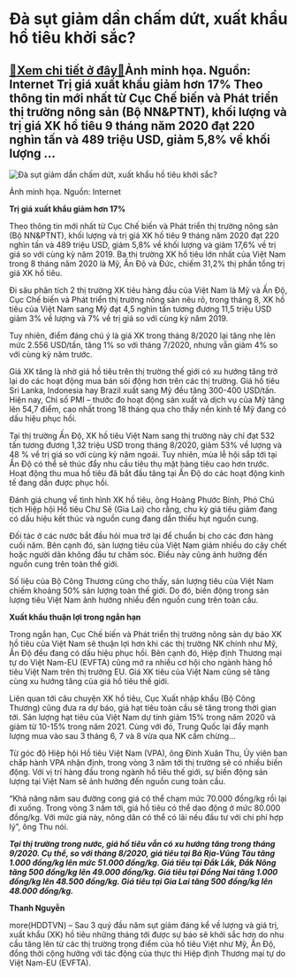 Đà sụt giảm dần chấm dứt, xuất khẩu hồ tiêu khởi sắc?
=====================================================

[:gift:Xem chi tiết ở đây:gift:](https://hddtvn.com/da-sut-giam-dan-cham-dut-xuat-khau-ho-tieu-khoi-sac/)Ảnh minh họa. Nguồn: Internet Trị giá xuất khẩu giảm hơn 17% Theo thông tin mới nhất từ Cục Chế biến và Phát triển thị trường nông sản (Bộ NN&PTNT), khối lượng và trị giá XK hồ tiêu 9 tháng năm 2020 đạt 220 nghìn tấn và 489 triệu USD, giảm 5,8% về khối lượng …
---------------------------------------------------------------------------------------------------------------------------------------------------------------------------------------------------------------------------------------------------------------------------------





![Đà sụt giảm dần chấm dứt, xuất khẩu hồ tiêu khởi sắc?](https://haiquanonline.com.vn/stores/news_dataimages/thanhnt/102020/15/10/in_article/3203_hY_tieu_vn.jpg?rt=20201015155932 "Đà sụt giảm dần chấm dứt, xuất khẩu hồ tiêu khởi sắc?")


Ảnh minh họa. Nguồn: Internet



**Trị giá xuất khẩu giảm hơn 17%**


Theo thông tin mới nhất từ Cục Chế biến và Phát triển thị trường nông sản (Bộ NN&PTNT), khối lượng và trị giá XK hồ tiêu 9 tháng năm 2020 đạt 220 nghìn tấn và 489 triệu USD, giảm 5,8% về khối lượng và giảm 17,6% về trị giá so với cùng kỳ năm 2019. Ba thị trường XK hồ tiêu lớn nhất của Việt Nam trong 8 tháng năm 2020 là Mỹ, Ấn Độ và Đức, chiếm 31,2% thị phần tổng trị giá XK hồ tiêu.


Đi sâu phân tích 2 thị trường XK tiêu hàng đầu của Việt Nam là Mỹ và Ấn Độ, Cục Chế biến và Phát triển thị trường nông sản nêu rõ, trong tháng 8, XK hồ tiêu của Việt Nam sang Mỹ đạt 4,5 nghìn tấn tương đương 11,5 triệu USD giảm 3% về lượng và 7% về trị giá so với cùng kỳ năm 2019.


Tuy nhiên, điểm đáng chú ý là giá XK trong tháng 8/2020 lại tăng nhẹ lên mức 2.556 USD/tấn, tăng 1% so với tháng 7/2020, nhưng vẫn giảm 4% so với cùng kỳ năm trước.


Giá XK tăng là nhờ giá hồ tiêu trên thị trường thế giới có xu hướng tăng trở lại do các hoạt động mua bán sôi động hơn trên các thị trường. Giá hồ tiêu Sri Lanka, Indonesia hay Brazil xuất sang Mỹ đều tăng 300-400 USD/tấn. Hiện nay, Chỉ số PMI – thước đo hoạt động sản xuất và dịch vụ của Mỹ tăng lên 54,7 điểm, cao nhất trong 18 tháng qua cho thấy nền kinh tế Mỹ đang có dấu hiệu phục hồi.


Tại thị trường Ấn Độ, XK hồ tiêu Việt Nam sang thị trường này chỉ đạt 532 tấn tương đương 1,32 triệu USD trong tháng 8/2020, giảm 53% về lượng và 48 % về trị giá so với cùng kỳ năm ngoái. Tuy nhiên, mùa lễ hội sắp tới tại Ấn Độ có thể sẽ thúc đẩy nhu cầu tiêu thụ mặt hàng tiêu cao hơn trước. Hoạt động thu mua hồ tiêu đã bắt đầu tăng tại Ấn Độ do các hoạt động kinh tế đang dần được phục hồi.


Đánh giá chung về tình hình XK hồ tiêu, ông Hoàng Phước Bính, Phó Chủ tịch Hiệp hội Hồ tiêu Chư Sê (Gia Lai) cho rằng, chu kỳ giá tiêu giảm đang có dấu hiệu kết thúc và nguồn cung đang dần thiếu hụt nguồn cung.


Đối tác ở các nước bắt đầu hỏi mua trở lại để chuẩn bị cho các đơn hàng cuối năm. Bên cạnh đó, sản lượng tiêu của Việt Nam giảm nhiều do cây chết hoặc người dân không đầu tư chăm sóc. Điều này cũng ảnh hưởng đến nguồn cung trên toàn thế giới.


Số liệu của Bộ Công Thương cũng cho thấy, sản lượng tiêu của Việt Nam chiếm khoảng 50% sản lượng toàn thế giới. Do đó, biến động trong sản lượng tiêu Việt Nam ảnh hưởng nhiều đến nguồn cung trên toàn cầu.


**Xuất khẩu thuận lợi trong ngắn hạn**


Trong ngắn hạn, Cục Chế biến và Phát triển thị trường nông sản dự báo XK hồ tiêu của Việt Nam sẽ thuận lợi hơn khi các thị trường NK chính như Mỹ, Ấn Độ đều đang có dấu hiệu phục hồi. Bên cạnh đó, Hiệp định Thương mại tự do Việt Nam-EU (EVFTA) cũng mở ra nhiều cơ hội cho ngành hàng hồ tiêu Việt Nam trên thị trường EU. Giá XK tiêu của Việt Nam cũng sẽ tăng cùng xu hướng tăng của giá hồ tiêu thế giới.


Liên quan tới câu chuyện XK hồ tiêu, Cục Xuất nhập khẩu (Bộ Công Thương) cũng đưa ra dự báo, giá hạt tiêu toàn cầu sẽ tăng trong thời gian tới. Sản lượng hạt tiêu của Việt Nam dự tính giảm 15% trong năm 2020 và giảm từ 10-15% trong năm 2021. Cùng với đó, Trung Quốc lại đẩy mạnh lượng mua vào sau 3 tháng 6, 7 và 8 vừa qua NK cầm chừng…


Từ góc độ Hiệp hội Hồ tiêu Việt Nam (VPA), ông Đinh Xuân Thu, Ủy viên ban chấp hành VPA nhận định, trong vòng 3 năm tới thị trường sẽ có nhiều biến động. Với vị trí hàng đầu trong ngành hồ tiêu thế giới, sự biến động sản lượng tại Việt Nam sẽ ảnh hưởng đến nguồn cung toàn cầu.


“Khả năng năm sau đường cong giá có thể chạm mức 70.000 đồng/kg rồi lại đi xuống. Trong vòng 3 năm tới, giá hồ tiêu có thể dao động ở mức 80.000 đồng/kg. Với mức giá này, nông dân có thể có lãi nếu đầu tư với chi phí hợp lý”, ông Thu nói.





***Tại thị trường trong nước, giá hồ tiêu vẫn có xu hướng tăng trong tháng 9/2020. Cụ thể, so với tháng 8/2020, giá tiêu tại Bà Rịa-Vũng Tàu tăng 1.000 đồng/kg lên mức 51.000 đồng/kg. Giá tiêu tại Đắk Lắk, Đắk Nông tăng 500 đồng/kg lên 49.000 đồng/kg. Giá tiêu tại Đồng Nai tăng 1.000 đồng/kg lên 48.500 đồng/kg. Giá tiêu tại Gia Lai tăng 500 đồng/kg lên 48.000 đồng/kg.***




**Thanh Nguyễn**



more(HDDTVN) – Sau 3 quý đầu năm sụt giảm đáng kể về lượng và giá trị, xuất khẩu (XK) hồ tiêu những tháng tới được sự báo sẽ khởi sắc hơn do nhu cầu tăng lên từ các thị trường trọng điểm của hồ tiêu Việt như Mỹ, Ấn Độ, đồng thời cộng hưởng với tác động của thực thi Hiệp định Thương mại tự do Việt Nam-EU (EVFTA).

